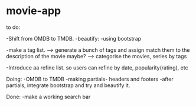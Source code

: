 # movie-app

to do:

-Shift from OMDB to TMDB. 
-beautify:
  -using bootstrap

-make a tag list.
  --> generate a bunch of tags and assign match them to the description of the movie maybe?
  --> categorise the movies, series by tags

-Introduce aa refine list. so users can refine by date, popularity(rating), etc

Doing:
-OMDB to TMDB 
-making partials- headers and footers
-after partials, integrate bootstrap and try and beautify it.

Done:
-make a working search bar


